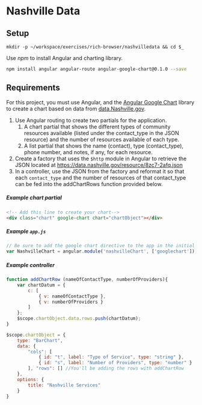 # Nashville Data

## Setup

```
mkdir -p ~/workspace/exercises/rich-browser/nashvilledata && cd $_
```

Use *npm* to install Angular and charting library.

```bash
npm install angular angular-route angular-google-chart@0.1.0 --save
```

## Requirements

For this project, you must use Angular, and the [Angular Google Chart](http://angular-google-chart.github.io/angular-google-chart/docs/latest/guides/getting-started/) library to create a chart based on data from [data.Nashville.gov](http://data.nashville.gov).

1. Use Angular routing to create two partials for the application.
    1. A chart partial that shows the different types of community resources available (listed under the contact_type in the JSON resource) and the number of resources available of each type.
    1. A list partial that shows the name (contact), type (contact_type), phone number, and notes, if any, for each resource. 
1. Create a factory that uses the `$http` module in Angular to retrieve the JSON located at https://data.nashville.gov/resource/8zc7-2afq.json
1. In a controller, use the JSON from the factory and reformat it so that each `contact_type` and the number of resources of that contact_type can be fed into the addChartRows function provided below.

##### Example chart partial

```html
<!-- Add this line to create your chart-->
<div class="chart" google-chart chart="chartObject"></div> 
```

##### Example `app.js`

```js
// Be sure to add the google chart directive to the app in the initial declaration
var NashvilleChart = angular.module('nashvilleChart', ['googlechart']); 
```

##### Example controller

```js
function addChartRow (nameOfContactType, numberOfProviders){
    var chartDatum = {
        c: [
            { v: nameOfContactType },
            { v: numberOfProviders }
        ]
    };
    $scope.chartObject.data.rows.push(chartDatum);
}

$scope.chartObject = {
	type: "BarChart",
	data: {
        "cols": [
            { id: "t", label: "Type of Service", type: "string" },
            { id: "s", label: "Number of Providers", type: "number" }
        ], "rows": [] //You'll be adding the rows with addChartRow
    },
    options: {
        title: "Nashville Services"
    }
}
```
